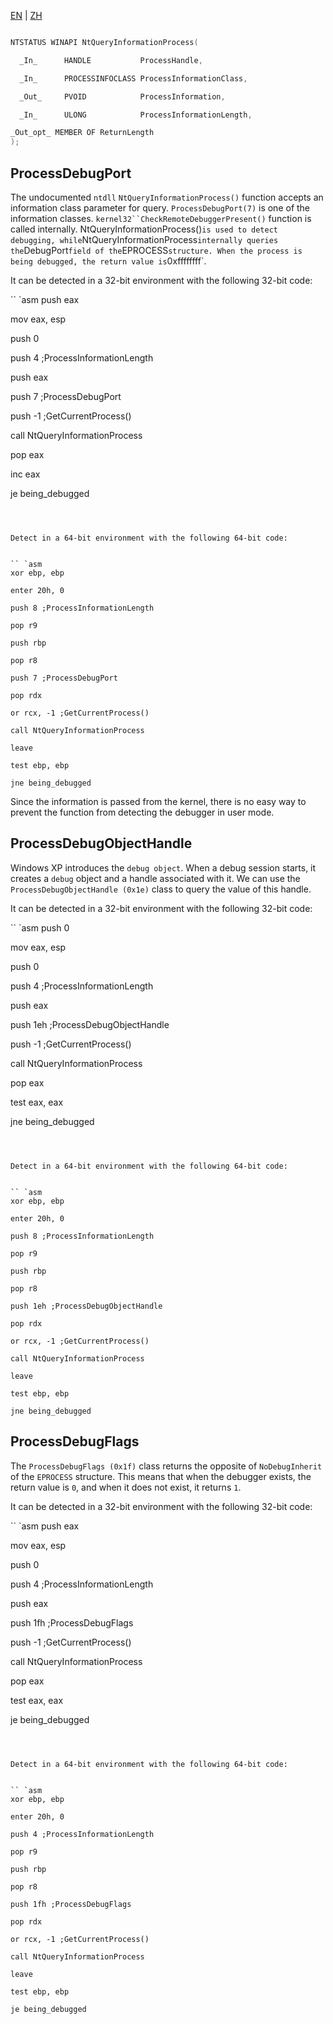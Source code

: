 [EN](./ntqueryinformationprocess.md) | [ZH](./ntqueryinformationprocess-zh.md)
``` c++

NTSTATUS WINAPI NtQueryInformationProcess(

  _In_      HANDLE           ProcessHandle,

  _In_      PROCESSINFOCLASS ProcessInformationClass,

  _Out_     PVOID            ProcessInformation,

  _In_      ULONG            ProcessInformationLength,

_Out_opt_ MEMBER OF ReturnLength
);

```



## ProcessDebugPort



The undocumented `ntdll` `NtQueryInformationProcess()` function accepts an information class parameter for query. `ProcessDebugPort(7)` is one of the information classes. `kernel32``CheckRemoteDebuggerPresent()` function is called internally. NtQueryInformationProcess()` is used to detect debugging, while `NtQueryInformationProcess` internally queries the `DebugPort` field of the `EPROCESS` structure. When the process is being debugged, the return value is `0xffffffff`.


It can be detected in a 32-bit environment with the following 32-bit code:


`` `asm
push eax

mov eax, esp

push 0

push 4 ;ProcessInformationLength

push eax

push 7 ;ProcessDebugPort

push -1 ;GetCurrentProcess()

call NtQueryInformationProcess

pop eax

inc eax

je being_debugged

```



Detect in a 64-bit environment with the following 64-bit code:


`` `asm
xor ebp, ebp

enter 20h, 0

push 8 ;ProcessInformationLength

pop r9

push rbp

pop r8

push 7 ;ProcessDebugPort

pop rdx

or rcx, -1 ;GetCurrentProcess()

call NtQueryInformationProcess

leave

test ebp, ebp

jne being_debugged

```



Since the information is passed from the kernel, there is no easy way to prevent the function from detecting the debugger in user mode.


## ProcessDebugObjectHandle



Windows XP introduces the `debug object`. When a debug session starts, it creates a `debug` object and a handle associated with it. We can use the `ProcessDebugObjectHandle (0x1e)` class to query the value of this handle.


It can be detected in a 32-bit environment with the following 32-bit code:


`` `asm
push 0

mov eax, esp

push 0

push 4 ;ProcessInformationLength

push eax

push 1eh ;ProcessDebugObjectHandle

push -1 ;GetCurrentProcess()

call NtQueryInformationProcess

pop eax

test eax, eax

jne being_debugged

```



Detect in a 64-bit environment with the following 64-bit code:


`` `asm
xor ebp, ebp

enter 20h, 0

push 8 ;ProcessInformationLength

pop r9

push rbp

pop r8

push 1eh ;ProcessDebugObjectHandle

pop rdx

or rcx, -1 ;GetCurrentProcess()

call NtQueryInformationProcess

leave

test ebp, ebp

jne being_debugged

```



## ProcessDebugFlags



The `ProcessDebugFlags (0x1f)` class returns the opposite of `NoDebugInherit` of the `EPROCESS` structure. This means that when the debugger exists, the return value is `0`, and when it does not exist, it returns `1`.


It can be detected in a 32-bit environment with the following 32-bit code:


`` `asm
push eax

mov eax, esp

push 0

push 4 ;ProcessInformationLength

push eax

push 1fh ;ProcessDebugFlags

push -1 ;GetCurrentProcess()

call NtQueryInformationProcess

pop eax

test eax, eax

je being_debugged

```



Detect in a 64-bit environment with the following 64-bit code:


`` `asm
xor ebp, ebp

enter 20h, 0

push 4 ;ProcessInformationLength

pop r9

push rbp

pop r8

push 1fh ;ProcessDebugFlags

pop rdx

or rcx, -1 ;GetCurrentProcess()

call NtQueryInformationProcess

leave

test ebp, ebp

je being_debugged

```